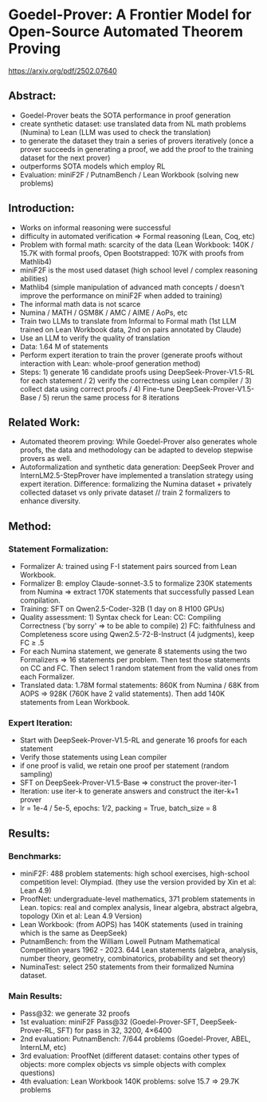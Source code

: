 # Goedel-Prover: A Frontier Model for Open-Source Automated Theorem Proving

https://arxiv.org/pdf/2502.07640

## Abstract:  
- Goedel-Prover beats the SOTA performance in proof generation  
- create synthetic dataset: use translated data from NL math problems (Numina) to Lean (LLM was used to check the translation)  
- to generate the dataset they train a series of provers iteratively (once a prover succeeds in generating a proof, we add the proof to the training dataset for the next prover)  
- outperforms SOTA models which employ RL  
- Evaluation: miniF2F / PutnamBench / Lean Workbook (solving new problems)

## Introduction:  
- Works on informal reasoning were successful  
- difficulty in automated verification ⇒ Formal reasoning (Lean, Coq, etc)  
- Problem with formal math: scarcity of the data (Lean Workbook: 140K / 15.7K with formal proofs, Open Bootstrapped: 107K with proofs from Mathlib4)  
- miniF2F is the most used dataset (high school level / complex reasoning abilities)  
- Mathlib4 (simple manipulation of advanced math concepts / doesn't improve the performance on miniF2F when added to training)  
- The informal math data is not scarce  
- Numina / MATH / GSM8K / AMC / AIME / AoPs, etc  
- Train two LLMs to translate from Informal to Formal math (1st LLM trained on Lean Workbook data, 2nd on pairs annotated by Claude)  
- Use an LLM to verify the quality of translation  
- Data: 1.64 M of statements  
- Perform expert iteration to train the prover (generate proofs without interaction with Lean: whole-proof generation method)  
- Steps: 1) generate 16 candidate proofs using DeepSeek-Prover-V1.5-RL for each statement / 2) verify the correctness using Lean compiler / 3) collect data using correct proofs / 4) Fine-tune DeepSeek-Prover-V1.5-Base / 5) rerun the same process for 8 iterations

## Related Work:  
- Automated theorem proving: While Goedel-Prover also generates whole proofs, the data and methodology can be adapted to develop stepwise provers as well.  
- Autoformalization and synthetic data generation: DeepSeek Prover and InternLM2.5-StepProver have implemented a translation strategy using expert iteration. Difference: formalizing the Numina dataset + privately collected dataset vs only private dataset // train 2 formalizers to enhance diversity.

## Method:  
### Statement Formalization:  
- Formalizer A: trained using F-I statement pairs sourced from Lean Workbook.  
- Formalizer B: employ Claude-sonnet-3.5 to formalize 230K statements from Numina ⇒ extract 170K statements that successfully passed Lean compilation.  
- Training: SFT on Qwen2.5-Coder-32B (1 day on 8 H100 GPUs)  
- Quality assessment: 1) Syntax check for Lean: CC: Compiling Correctness ('by sorry' ⇒ to be able to compile) 2) FC: faithfulness and Completeness score using Qwen2.5-72-B-Instruct (4 judgments), keep FC ≥ .5  
- For each Numina statement, we generate 8 statements using the two Formalizers ⇒ 16 statements per problem. Then test those statements on CC and FC. Then select 1 random statement from the valid ones from each Formalizer.  
- Translated data: 1.78M formal statements: 860K from Numina / 68K from AOPS ⇒ 928K (760K have 2 valid statements). Then add 140K statements from Lean Workbook.

### Expert Iteration:  
- Start with DeepSeek-Prover-V1.5-RL and generate 16 proofs for each statement  
- Verify those statements using Lean compiler  
- if one proof is valid, we retain one proof per statement (random sampling)  
- SFT on DeepSeek-Prover-V1.5-Base ⇒ construct the prover-iter-1  
- Iteration: use iter-k to generate answers and construct the iter-k+1 prover  
- lr = 1e-4 / 5e-5, epochs: 1/2, packing = True, batch_size = 8

## Results:  
### Benchmarks:  
- miniF2F: 488 problem statements: high school exercises, high-school competition level: Olympiad. (they use the version provided by Xin et al: Lean 4.9)  
- ProofNet: undergraduate-level mathematics, 371 problem statements in Lean. topics: real and complex analysis, linear algebra, abstract algebra, topology (Xin et al: Lean 4.9 Version)  
- Lean Workbook: (from AOPS) has 140K statements (used in training which is the same as DeepSeek)  
- PutnamBench: from the William Lowell Putnam Mathematical Competition years 1962 - 2023. 644 Lean statements (algebra, analysis, number theory, geometry, combinatorics, probability and set theory)  
- NuminaTest: select 250 statements from their formalized Numina dataset.

### Main Results:  
- Pass@32: we generate 32 proofs  
- 1st evaluation: miniF2F Pass@32 (Goedel-Prover-SFT, DeepSeek-Prover-RL, SFT) for pass in 32, 3200, 4×6400  
- 2nd evaluation: PutnamBench: 7/644 problems (Goedel-Prover, ABEL, InternLM, etc)  
- 3rd evaluation: ProofNet (different dataset: contains other types of objects: more complex objects vs simple objects with complex questions)  
- 4th evaluation: Lean Workbook 140K problems: solve 15.7 ⇒ 29.7K problems
